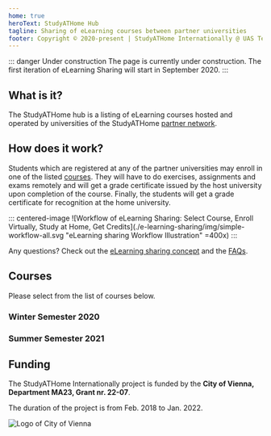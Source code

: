 ```yaml
---
home: true
heroText: StudyATHome Hub
tagline: Sharing of eLearning courses between partner universities
footer: Copyright © 2020-present | StudyATHome Internationally @ UAS Technikum Wien
---
```


::: danger Under construction
The page is currently under construction. The first iteration of eLearning Sharing will start in September 2020.
:::

## What is it?

The StudyATHome hub is a listing of eLearning courses hosted and operated by universities of the StudyATHome [partner network](/studyathome/partner/).

## How does it work?

Students which are registered at any of the partner universities may enroll in one of the listed [courses](/courses/). They will have to do exercises, assignments and exams remotely and will get a grade certificate issued by the host university upon completion of the course. Finally, the students will get a grade certificate for recognition at the home university.

::: centered-image
![Workflow of eLearning Sharing: Select Course, Enroll Virtually, Study at Home, Get Credits](./e-learning-sharing/img/simple-workflow-all.svg "eLearning sharing Workflow Illustration" =400x)
:::

Any questions? Check out the [eLearning sharing concept](/e-learning-sharing) and the [FAQs](/e-learning-sharing/faq.html).

## Courses

Please select from the list of courses below.
<!-- <Courses /> -->

### Winter Semester 2020

<Courses winter path="/courses/"/>

### Summer Semester 2021

<Courses summer path="/courses/"/>

## Funding

The StudyATHome Internationally project is funded by the **City of Vienna, Department MA23, Grant nr. 22-07**.

The duration of the project is from Feb. 2018 to Jan. 2022.

![Logo of City of Vienna](assets/img/logos/ma23_funded.png "Logo of the City of Vienna")

